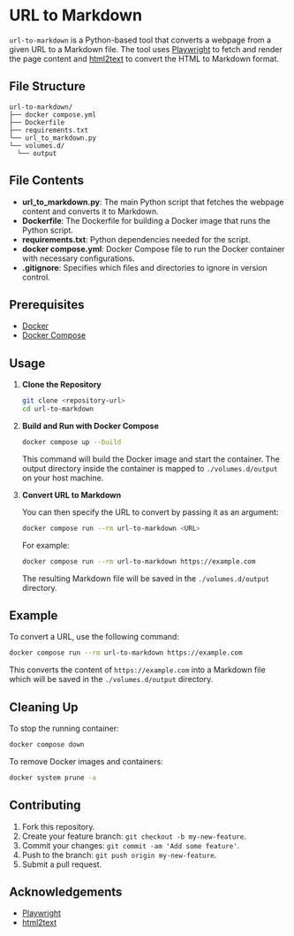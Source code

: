 # URL to Markdown

`url-to-markdown` is a Python-based tool that converts a webpage from a given URL to a Markdown file. The tool uses [Playwright](https://playwright.dev/) to fetch and render the page content and [html2text](https://github.com/Alir3z4/html2text) to convert the HTML to Markdown format.


## File Structure

```
url-to-markdown/
├── docker compose.yml
├── Dockerfile
├── requirements.txt
└── url_to_markdown.py
└── volumes.d/
  └── output 
```

## File Contents

- **url_to_markdown.py**: The main Python script that fetches the webpage content and converts it to Markdown.
- **Dockerfile**: The Dockerfile for building a Docker image that runs the Python script.
- **requirements.txt**: Python dependencies needed for the script.
- **docker compose.yml**: Docker Compose file to run the Docker container with necessary configurations.
- **.gitignore**: Specifies which files and directories to ignore in version control.

## Prerequisites

- [Docker](https://www.docker.com/get-started)
- [Docker Compose](https://docs.docker.com/compose/)

## Usage

1. **Clone the Repository**

   ```sh
   git clone <repository-url>
   cd url-to-markdown
   ```

2. **Build and Run with Docker Compose**

   ```sh
   docker compose up --build
   ```

   This command will build the Docker image and start the container. The output directory inside the container is mapped to `./volumes.d/output` on your host machine.

3. **Convert URL to Markdown**

   You can then specify the URL to convert by passing it as an argument:

   ```sh
   docker compose run --rm url-to-markdown <URL>
   ```

   For example:

   ```sh
   docker compose run --rm url-to-markdown https://example.com
   ```

   The resulting Markdown file will be saved in the `./volumes.d/output` directory.

## Example

To convert a URL, use the following command:

```sh
docker compose run --rm url-to-markdown https://example.com
```

This converts the content of `https://example.com` into a Markdown file which will be saved in the `./volumes.d/output` directory.

## Cleaning Up

To stop the running container:

```sh
docker compose down
```

To remove Docker images and containers:

```sh
docker system prune -a
```

## Contributing

1. Fork this repository.
2. Create your feature branch: `git checkout -b my-new-feature`.
3. Commit your changes: `git commit -am 'Add some feature'`.
4. Push to the branch: `git push origin my-new-feature`.
5. Submit a pull request.

## Acknowledgements

- [Playwright](https://playwright.dev/)
- [html2text](https://github.com/Alir3z4/html2text)
